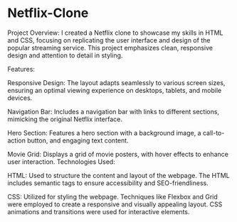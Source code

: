 # Netflix-Clone
Project Overview:
I created a Netflix clone to showcase my skills in HTML and CSS, focusing on replicating the user interface and design of the popular streaming service. This project emphasizes clean, responsive design and attention to detail in styling.

Features:

Responsive Design: The layout adapts seamlessly to various screen sizes, ensuring an optimal viewing experience on desktops, tablets, and mobile devices.

Navigation Bar: Includes a navigation bar with links to different sections, mimicking the original Netflix interface.

Hero Section: Features a hero section with a background image, a call-to-action button, and engaging text content.

Movie Grid: Displays a grid of movie posters, with hover effects to enhance user interaction.
Technologies Used:

HTML: Used to structure the content and layout of the webpage. The HTML includes semantic tags to ensure accessibility and SEO-friendliness.

CSS: Utilized for styling the webpage. Techniques like Flexbox and Grid were employed to create a responsive and visually appealing layout. CSS animations and transitions were used for interactive elements.

